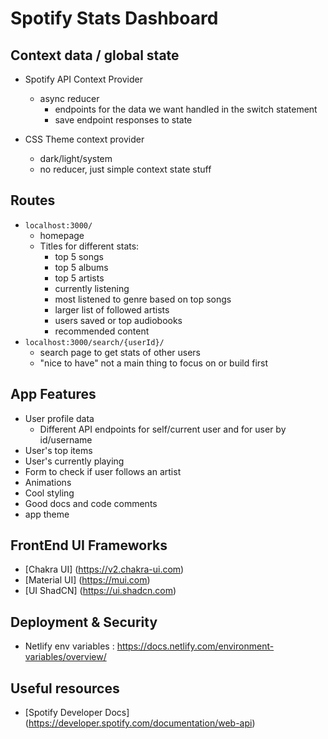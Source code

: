 # Spotify Stats Dashboard

## Context data / global state

- Spotify API Context Provider
    - async reducer
        - endpoints for the data we want handled in the switch statement
        - save endpoint responses to state
    
- CSS Theme context provider
    - dark/light/system
    - no reducer, just simple context state stuff

## Routes

- `localhost:3000/`
    - homepage
    - Titles for different stats:
        - top 5 songs
        - top 5 albums
        - top 5 artists
        - currently listening
        - most listened to genre based on top songs
        - larger list of followed artists
        - users saved or top audiobooks
        - recommended content
- `localhost:3000/search/{userId}/`
    - search page to get stats of other users
    - "nice to have" not a main thing to focus on or build first

## App Features

- User profile data
    - Different API endpoints for self/current user and for user by id/username
- User's top items
- User's currently playing
- Form to check if user follows an artist
- Animations
- Cool styling
- Good docs and code comments
- app theme


## FrontEnd UI Frameworks

- [Chakra UI] (https://v2.chakra-ui.com)
- [Material UI] (https://mui.com)
- [UI ShadCN] (https://ui.shadcn.com)

## Deployment & Security

- Netlify env variables : https://docs.netlify.com/environment-variables/overview/

## Useful resources

- [Spotify Developer Docs] (https://developer.spotify.com/documentation/web-api)

